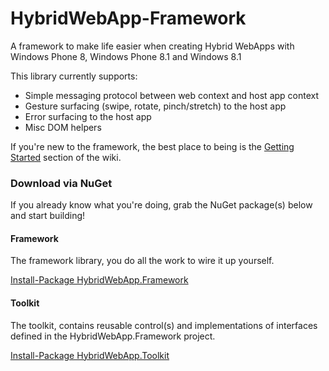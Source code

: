 HybridWebApp-Framework
======================

A framework to make life easier when creating Hybrid WebApps with Windows Phone 8, Windows Phone 8.1 and Windows 8.1

This library currently supports:
* Simple messaging protocol between web context and host app context
* Gesture surfacing (swipe, rotate, pinch/stretch) to the host app 
* Error surfacing to the host app
* Misc DOM helpers

If you're new to the framework, the best place to being is the [Getting Started](https://github.com/craigomatic/HybridWebApp-Framework/wiki#getting-started) section of the wiki. 

### Download via NuGet

If you already know what you're doing, grab the NuGet package(s) below and start building!

#### Framework

The framework library, you do all the work to wire it up yourself.

[Install-Package HybridWebApp.Framework](https://www.nuget.org/packages/HybridWebApp.Framework/)

#### Toolkit

The toolkit, contains reusable control(s) and implementations of interfaces defined in the HybridWebApp.Framework project. 

[Install-Package HybridWebApp.Toolkit](https://www.nuget.org/packages/HybridWebApp.Toolkit/)

